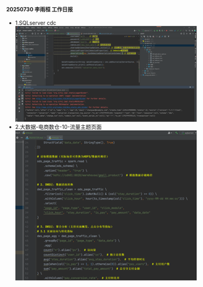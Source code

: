 #### 20250730 李雨桓 工作日报
* 1.SQLserver cdc![img.png](img.png)
* 2.大数据-电商数仓-10-流量主题页面![img_1.png](img_1.png)